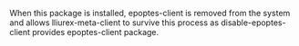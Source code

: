 When this package is installed, epoptes-client is removed from the system and
allows lliurex-meta-client to survive this process as disable-epoptes-client
provides epoptes-client package.
